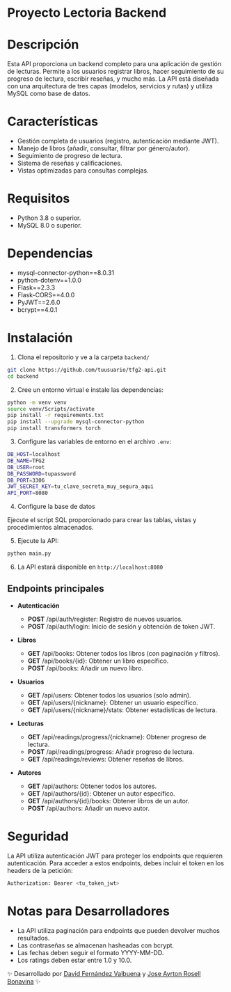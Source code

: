 # **Proyecto Lectoria Backend**

# **Descripción**

Esta API proporciona un backend completo para una aplicación de gestión de lecturas. Permite a los usuarios registrar libros, hacer seguimiento de su progreso de lectura, escribir reseñas, y mucho más. La API está diseñada con una arquitectura de tres capas (modelos, servicios y rutas) y utiliza MySQL como base de datos.

# **Características**

- Gestión completa de usuarios (registro, autenticación mediante JWT).
- Manejo de libros (añadir, consultar, filtrar por género/autor).
- Seguimiento de progreso de lectura.
- Sistema de reseñas y calificaciones.
- Vistas optimizadas para consultas complejas.

# **Requisitos**

- Python 3.8 o superior.
- MySQL 8.0 o superior.

# **Dependencias**

- mysql-connector-python==8.0.31
- python-dotenv==1.0.0
- Flask==2.3.3
- Flask-CORS==4.0.0
- PyJWT==2.6.0
- bcrypt==4.0.1

# **Instalación**

1. Clona el repositorio y ve a la carpeta `backend/`

```bash
git clone https://github.com/tuusuario/tfg2-api.git
cd backend
```

2. Cree un entorno virtual e instale las dependencias:

```bash
python -m venv venv
source venv/Scripts/activate
pip install -r requirements.txt
pip install --upgrade mysql-connector-python
pip install transformers torch
```

3. Configure las variables de entorno en el archivo `.env`:

```bash
DB_HOST=localhost
DB_NAME=TFG2
DB_USER=root
DB_PASSWORD=tupassword
DB_PORT=3306
JWT_SECRET_KEY=tu_clave_secreta_muy_segura_aqui
API_PORT=8080
```

4. Configure la base de datos

Ejecute el script SQL proporcionado para crear las tablas, vistas y procedimientos almacenados.

5. Ejecute la API:

```bash
python main.py
```

6. La API estará disponible en `http://localhost:8080`

## **Endpoints principales**

- **Autenticación**

  - **POST** /api/auth/register: Registro de nuevos usuarios.
  - **POST** /api/auth/login: Inicio de sesión y obtención de token JWT.

- **Libros**

  - **GET** /api/books: Obtener todos los libros (con paginación y filtros).
  - **GET** /api/books/{id}: Obtener un libro específico.
  - **POST** /api/books: Añadir un nuevo libro.

- **Usuarios**

  - **GET** /api/users: Obtener todos los usuarios (solo admin).
  - **GET** /api/users/{nickname}: Obtener un usuario específico.
  - **GET** /api/users/{nickname}/stats: Obtener estadísticas de lectura.

- **Lecturas**

  - **GET** /api/readings/progress/{nickname}: Obtener progreso de lectura.
  - **POST** /api/readings/progress: Añadir progreso de lectura.
  - **GET** /api/readings/reviews: Obtener reseñas de libros.

- **Autores**
  - **GET** /api/authors: Obtener todos los autores.
  - **GET** /api/authors/{id}: Obtener un autor específico.
  - **GET** /api/authors/{id}/books: Obtener libros de un autor.
  - **POST** /api/authors: Añadir un nuevo autor.

# **Seguridad**

La API utiliza autenticación JWT para proteger los endpoints que requieren autenticación. Para acceder a estos endpoints, debes incluir el token en los headers de la petición:

```bash
Authorization: Bearer <tu_token_jwt>
```

# **Notas para Desarrolladores**

- La API utiliza paginación para endpoints que pueden devolver muchos resultados.
- Las contraseñas se almacenan hasheadas con bcrypt.
- Las fechas deben seguir el formato YYYY-MM-DD.
- Los ratings deben estar entre 1.0 y 10.0.

✨ Desarrollado por [David Fernández Valbuena](https://github.com/DavidFrontendDev) y [Jose Ayrton Rosell Bonavina](https://github.com/joss0102) ✨
